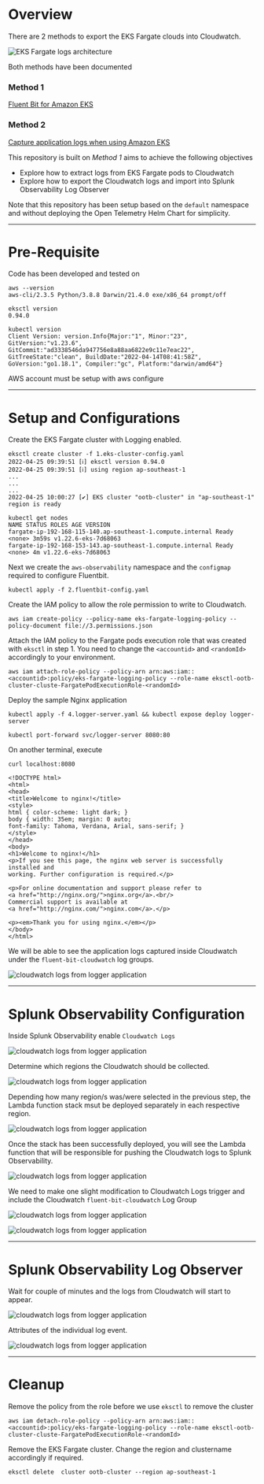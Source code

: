 

# Overview #


There are 2 methods to export the EKS Fargate clouds into Cloudwatch. 

![EKS Fargate logs architecture](./images/o11y-eks-fargate-architecture.png)

Both methods have been documented 

### Method 1 ###

[Fluent Bit for Amazon EKS](https://aws.amazon.com/blogs/containers/how-to-capture-application-logs-when-using-amazon-eks-on-aws-fargate/)


### Method 2 ###

[Capture application logs when using Amazon EKS ](https://aws.amazon.com/blogs/containers/fluent-bit-for-amazon-eks-on-aws-fargate-is-here/)



This repository is built on *Method 1* aims to achieve the following objectives

- Explore how to extract logs from EKS Fargate pods to Cloudwatch
- Explore how to export the Cloudwatch logs and import into Splunk Observability Log Observer

Note that this repository has been setup based on the `default` namespace and without deploying the Open Telemetry Helm Chart for simplicity.


---

# Pre-Requisite #

Code has been developed and tested on

```
aws --version
aws-cli/2.3.5 Python/3.8.8 Darwin/21.4.0 exe/x86_64 prompt/off

eksctl version
0.94.0

kubectl version
Client Version: version.Info{Major:"1", Minor:"23", GitVersion:"v1.23.6", GitCommit:"ad3338546da947756e8a88aa6822e9c11e7eac22", GitTreeState:"clean", BuildDate:"2022-04-14T08:41:58Z", GoVersion:"go1.18.1", Compiler:"gc", Platform:"darwin/amd64"}
```

AWS account must be setup with aws configure

---

# Setup and Configurations #


Create the EKS Fargate cluster with Logging enabled.
```
eksctl create cluster -f 1.eks-cluster-config.yaml
2022-04-25 09:39:51 [ℹ] eksctl version 0.94.0
2022-04-25 09:39:51 [ℹ] using region ap-southeast-1
...
...
...
2022-04-25 10:00:27 [✔] EKS cluster "ootb-cluster" in "ap-southeast-1" region is ready
```
```
kubectl get nodes
NAME STATUS ROLES AGE VERSION
fargate-ip-192-168-115-140.ap-southeast-1.compute.internal Ready <none> 3m59s v1.22.6-eks-7d68063
fargate-ip-192-168-153-143.ap-southeast-1.compute.internal Ready <none> 4m v1.22.6-eks-7d68063
```

Next we create the `aws-observability` namespace and the `configmap` required to configure Fluentbit.
```
kubectl apply -f 2.fluentbit-config.yaml
```

Create the IAM policy to allow the role permission to write to Cloudwatch.

```
aws iam create-policy --policy-name eks-fargate-logging-policy --policy-document file://3.permissions.json
```

Attach the IAM policy to the Fargate pods execution role that was created with `eksctl` in step 1. You need to change the `<accountid>` and `<randomId>` accordingly to your environment.

```
aws iam attach-role-policy --policy-arn arn:aws:iam::<accountid>:policy/eks-fargate-logging-policy --role-name eksctl-ootb-cluster-cluste-FargatePodExecutionRole-<randomId>
```

Deploy the sample Nginx application 

```
kubectl apply -f 4.logger-server.yaml && kubectl expose deploy logger-server
```

```
kubectl port-forward svc/logger-server 8080:80 
```

On another terminal, execute 

```
curl localhost:8080
```

```
<!DOCTYPE html>
<html>
<head>
<title>Welcome to nginx!</title>
<style>
html { color-scheme: light dark; }
body { width: 35em; margin: 0 auto;
font-family: Tahoma, Verdana, Arial, sans-serif; }
</style>
</head>
<body>
<h1>Welcome to nginx!</h1>
<p>If you see this page, the nginx web server is successfully installed and
working. Further configuration is required.</p>

<p>For online documentation and support please refer to
<a href="http://nginx.org/">nginx.org</a>.<br/>
Commercial support is available at
<a href="http://nginx.com/">nginx.com</a>.</p>

<p><em>Thank you for using nginx.</em></p>
</body>
</html>
```


We will be able to see the application logs captured inside Cloudwatch under the `fluent-bit-cloudwatch` log groups.


![cloudwatch logs from logger application](./images/cloudwatch-logs.png)

---

# Splunk Observability Configuration #


Inside Splunk Observability enable `Cloudwatch Logs`

![cloudwatch logs from logger application](./images/o11y-cloudwatch-enable.png)

Determine which regions the Cloudwatch should be collected. 

![cloudwatch logs from logger application](./images/o11y-cloudwatch-enable-regions.png)


Depending how many region/s was/were selected in the previous step, the Lambda function stack msut be deployed separately in each respective region.

![cloudwatch logs from logger application](./images/o11y-cloudwatch-deploy-stack.png)


Once the stack has been successfully deployed, you will see the Lambda function that will be responsible for pushing the Cloudwatch logs to Splunk Observability.

![cloudwatch logs from logger application](./images/o11y-cloudwatch-logs-lambda.png)

We need to make one slight modification to Cloudwatch Logs trigger and include the Cloudwatch `fluent-bit-cloudwatch` Log Group

![cloudwatch logs from logger application](./images/o11y-lambda-add-trigger.png)


![cloudwatch logs from logger application](./images/o11y-cloudwatch-log-group.png)

---
# Splunk Observability Log Observer #

Wait for couple of minutes and the logs from Cloudwatch will start to appear.

![cloudwatch logs from logger application](./images/o11y-lo-select-filter.png)

Attributes of the individual log event.

![cloudwatch logs from logger application](./images/o11y-lo-apply-filter.png)



--- 
# Cleanup


Remove the policy from the role before we use `eksctl` to remove the cluster

```
aws iam detach-role-policy --policy-arn arn:aws:iam::<accountid>:policy/eks-fargate-logging-policy --role-name eksctl-ootb-cluster-cluste-FargatePodExecutionRole-<randomId>
```


Remove the EKS Fargate cluster. Change the region and clustername accordingly if required.

```
eksctl delete  cluster ootb-cluster --region ap-southeast-1
```
